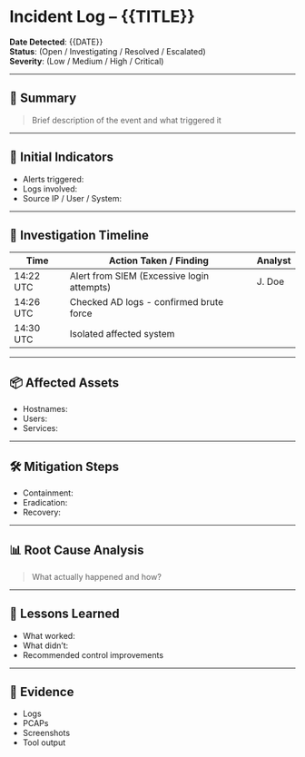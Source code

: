 # Incident Log – {{TITLE}}

**Date Detected**: {{DATE}}  
**Status**: (Open / Investigating / Resolved / Escalated)  
**Severity**: (Low / Medium / High / Critical)  

---

## 🚨 Summary

> Brief description of the event and what triggered it

---

## 🧩 Initial Indicators

- Alerts triggered:
- Logs involved:
- Source IP / User / System:

---

## 🧪 Investigation Timeline

| Time        | Action Taken / Finding                        | Analyst |
|-------------|-----------------------------------------------|---------|
| 14:22 UTC   | Alert from SIEM (Excessive login attempts)    | J. Doe  |
| 14:26 UTC   | Checked AD logs - confirmed brute force       |         |
| 14:30 UTC   | Isolated affected system                      |         |

---

## 📦 Affected Assets

- Hostnames:
- Users:
- Services:

---

## 🛠 Mitigation Steps

- Containment:
- Eradication:
- Recovery:

---

## 📊 Root Cause Analysis

> What actually happened and how?

---

## 🧠 Lessons Learned

- What worked:
- What didn’t:
- Recommended control improvements

---

## 📎 Evidence

- Logs
- PCAPs
- Screenshots
- Tool output
